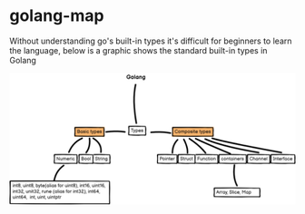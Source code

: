 # golang-map

Without understanding go's built-in types it's difficult for beginners to learn the language, below is a graphic shows the standard built-in types in Golang

![golang map](https://github.com/harranali/golang-map/raw/main/img/golang-map.png)